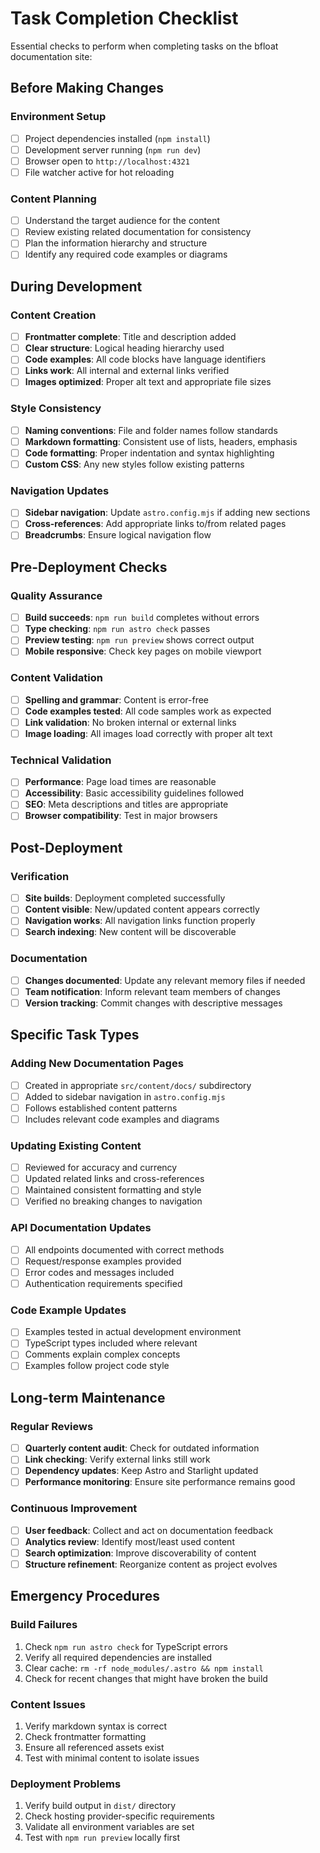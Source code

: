 # Task Completion Checklist

Essential checks to perform when completing tasks on the bfloat documentation site:

## Before Making Changes

### Environment Setup
- [ ] Project dependencies installed (`npm install`)
- [ ] Development server running (`npm run dev`)
- [ ] Browser open to `http://localhost:4321`
- [ ] File watcher active for hot reloading

### Content Planning
- [ ] Understand the target audience for the content
- [ ] Review existing related documentation for consistency
- [ ] Plan the information hierarchy and structure
- [ ] Identify any required code examples or diagrams

## During Development

### Content Creation
- [ ] **Frontmatter complete**: Title and description added
- [ ] **Clear structure**: Logical heading hierarchy used
- [ ] **Code examples**: All code blocks have language identifiers
- [ ] **Links work**: All internal and external links verified
- [ ] **Images optimized**: Proper alt text and appropriate file sizes

### Style Consistency
- [ ] **Naming conventions**: File and folder names follow standards
- [ ] **Markdown formatting**: Consistent use of lists, headers, emphasis
- [ ] **Code formatting**: Proper indentation and syntax highlighting
- [ ] **Custom CSS**: Any new styles follow existing patterns

### Navigation Updates
- [ ] **Sidebar navigation**: Update `astro.config.mjs` if adding new sections
- [ ] **Cross-references**: Add appropriate links to/from related pages
- [ ] **Breadcrumbs**: Ensure logical navigation flow

## Pre-Deployment Checks

### Quality Assurance
- [ ] **Build succeeds**: `npm run build` completes without errors
- [ ] **Type checking**: `npm run astro check` passes
- [ ] **Preview testing**: `npm run preview` shows correct output
- [ ] **Mobile responsive**: Check key pages on mobile viewport

### Content Validation
- [ ] **Spelling and grammar**: Content is error-free
- [ ] **Code examples tested**: All code samples work as expected
- [ ] **Link validation**: No broken internal or external links
- [ ] **Image loading**: All images load correctly with proper alt text

### Technical Validation
- [ ] **Performance**: Page load times are reasonable
- [ ] **Accessibility**: Basic accessibility guidelines followed
- [ ] **SEO**: Meta descriptions and titles are appropriate
- [ ] **Browser compatibility**: Test in major browsers

## Post-Deployment

### Verification
- [ ] **Site builds**: Deployment completed successfully
- [ ] **Content visible**: New/updated content appears correctly
- [ ] **Navigation works**: All navigation links function properly
- [ ] **Search indexing**: New content will be discoverable

### Documentation
- [ ] **Changes documented**: Update any relevant memory files if needed
- [ ] **Team notification**: Inform relevant team members of changes
- [ ] **Version tracking**: Commit changes with descriptive messages

## Specific Task Types

### Adding New Documentation Pages
- [ ] Created in appropriate `src/content/docs/` subdirectory
- [ ] Added to sidebar navigation in `astro.config.mjs`
- [ ] Follows established content patterns
- [ ] Includes relevant code examples and diagrams

### Updating Existing Content
- [ ] Reviewed for accuracy and currency
- [ ] Updated related links and cross-references
- [ ] Maintained consistent formatting and style
- [ ] Verified no breaking changes to navigation

### API Documentation Updates
- [ ] All endpoints documented with correct methods
- [ ] Request/response examples provided
- [ ] Error codes and messages included
- [ ] Authentication requirements specified

### Code Example Updates
- [ ] Examples tested in actual development environment
- [ ] TypeScript types included where relevant
- [ ] Comments explain complex concepts
- [ ] Examples follow project code style

## Long-term Maintenance

### Regular Reviews
- [ ] **Quarterly content audit**: Check for outdated information
- [ ] **Link checking**: Verify external links still work
- [ ] **Dependency updates**: Keep Astro and Starlight updated
- [ ] **Performance monitoring**: Ensure site performance remains good

### Continuous Improvement
- [ ] **User feedback**: Collect and act on documentation feedback
- [ ] **Analytics review**: Identify most/least used content
- [ ] **Search optimization**: Improve discoverability of content
- [ ] **Structure refinement**: Reorganize content as project evolves

## Emergency Procedures

### Build Failures
1. Check `npm run astro check` for TypeScript errors
2. Verify all required dependencies are installed
3. Clear cache: `rm -rf node_modules/.astro && npm install`
4. Check for recent changes that might have broken the build

### Content Issues
1. Verify markdown syntax is correct
2. Check frontmatter formatting
3. Ensure all referenced assets exist
4. Test with minimal content to isolate issues

### Deployment Problems
1. Verify build output in `dist/` directory
2. Check hosting provider-specific requirements
3. Validate all environment variables are set
4. Test with `npm run preview` locally first